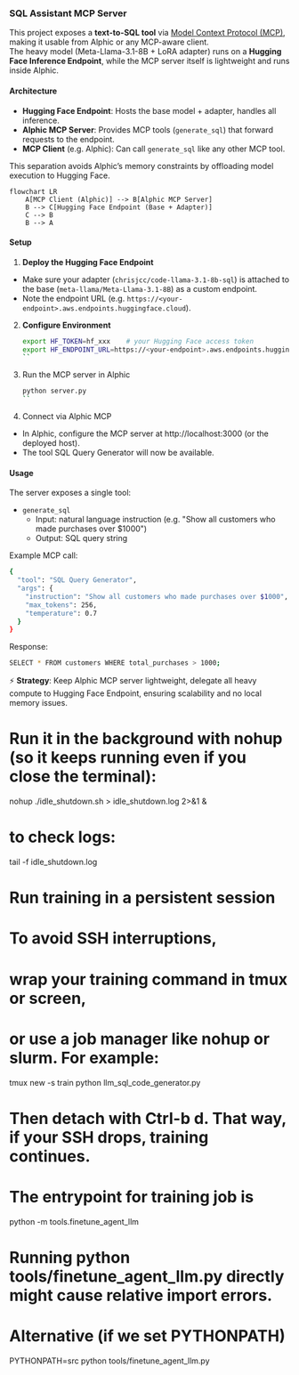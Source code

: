 ### SQL Assistant MCP Server

This project exposes a **text-to-SQL tool** via [Model Context Protocol (MCP)](https://modelcontextprotocol.io/), making it usable from Alphic or any MCP-aware client.  
The heavy model (Meta-Llama-3.1-8B + LoRA adapter) runs on a **Hugging Face Inference Endpoint**, while the MCP server itself is lightweight and runs inside Alphic.  

#### Architecture

- **Hugging Face Endpoint**: Hosts the base model + adapter, handles all inference.  
- **Alphic MCP Server**: Provides MCP tools (`generate_sql`) that forward requests to the endpoint.  
- **MCP Client** (e.g. Alphic): Can call `generate_sql` like any other MCP tool.  

This separation avoids Alphic’s memory constraints by offloading model execution to Hugging Face.  

```mermaid
flowchart LR
    A[MCP Client (Alphic)] --> B[Alphic MCP Server]
    B --> C[Hugging Face Endpoint (Base + Adapter)]
    C --> B
    B --> A
```
#### Setup

1. **Deploy the Hugging Face Endpoint**
- Make sure your adapter (`chrisjcc/code-llama-3.1-8b-sql`) is attached to the base (`meta-llama/Meta-Llama-3.1-8B`) as a custom endpoint.
- Note the endpoint URL (e.g. `https://<your-endpoint>.aws.endpoints.huggingface.cloud`).

2. **Configure Environment**
   ```bash
   export HF_TOKEN=hf_xxx    # your Hugging Face access token
   export HF_ENDPOINT_URL=https://<your-endpoint>.aws.endpoints.huggingface.cloud
   ``

3. Run the MCP server in Alphic
   ```bash
   python server.py
   ``
4. Connect via Alphic MCP
- In Alphic, configure the MCP server at http://localhost:3000 (or the deployed host).
- The tool SQL Query Generator will now be available.

#### Usage

The server exposes a single tool:
- `generate_sql`
    - Input: natural language instruction (e.g. "Show all customers who made purchases over $1000")
    - Output: SQL query string

Example MCP call:
  ```bash
  {
    "tool": "SQL Query Generator",
    "args": {
      "instruction": "Show all customers who made purchases over $1000",
      "max_tokens": 256,
      "temperature": 0.7
    }
  }
  ```
Response:
```bash
SELECT * FROM customers WHERE total_purchases > 1000;
```

⚡ **Strategy**: Keep Alphic MCP server lightweight, delegate all heavy compute to Hugging Face Endpoint, ensuring scalability and no local memory issues.

# Run it in the background with nohup (so it keeps running even if you close the terminal):
nohup ./idle_shutdown.sh > idle_shutdown.log 2>&1 &

# to check logs:
tail -f idle_shutdown.log

# Run training in a persistent session
# To avoid SSH interruptions, 
# wrap your training command in tmux or screen, 
# or use a job manager like nohup or slurm. For example:
tmux new -s train
python llm_sql_code_generator.py

# Then detach with Ctrl-b d. That way, if your SSH drops, training continues.


# The entrypoint for training job is
python -m tools.finetune_agent_llm

# Running python tools/finetune_agent_llm.py directly might cause relative import errors.

# Alternative (if we set PYTHONPATH)
PYTHONPATH=src python tools/finetune_agent_llm.py

